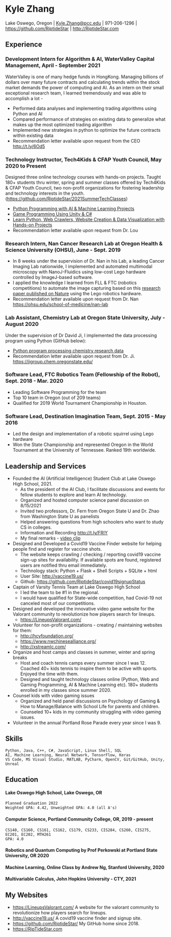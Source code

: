 # Kyle Zhang
Lake Oswego, Oregon | 
Kyle.Zhang@pcc.edu | 
971-206-1296 | 
https://github.com/RiptideStar | 
http://RiptideStar.com


## Experience

### Development Intern for Algorithm & AI, WaterValley Capital Management, April - September 2021
WaterValley is one of many hedge funds in HongKong. Managing billions of dollars over many future contracts and calculating trends within the stock market demands the power of computing and AI. As an intern on their small exceptional research team, I learned tremendously and was able to accomplish a lot - 
* Performed data analyses and implementing trading algorithms using Python and AI 
* Compared performance of strategies on existing data to generalize what makes up the most optimized trading algorithm
* Implemented new strategies in python to optimize the future contracts within existing data
* Recommendation letter available upon request from the CEO http://t.ly/6Od5

### Technology Instructor, Tech4Kids & CFAP Youth Council, May 2020 to Present
Designed three online technology courses with hands-on projects. Taught 180+ students thru winter, spring and summer classes offered by Tech4Kids & CFAP Youth Council, two non-profit organizations for fostering leadership and technology interests in the youth. (https://github.com/RiptideStar/2021SummerTechClasses)
* [Python Programming with AI & Machine Learning Projects](https://github.com/RiptideStar/AI_Python)
* [Game Programming Using Unity & C#](https://github.com/RiptideStar/SpaceRocks-2.0)
* [Learn Python, Web Crawlers, Website Creation & Data Visualization with Hands-on Projects](https://github.com/RiptideStar/Python)
* Recommendation letter available upon request from Dr. Lou

### Research Intern, Nan Cancer Research Lab at Oregon Health & Science University (OHSU), June - Sept. 2019
* In 8 weeks under the supervision of Dr. Nan in his Lab, a leading Cancer Imaging Lab nationwide, I implemented and automated multimodal microscopy with NanoJ-Fluidics using low-cost Lego hardware controlled by ImageJ-based software.
* I applied the knowledge I learned from FLL & FTC (robotics competitions) to automate the image capturing based on this [research paper published on Nature](https://www.nature.com/articles/s41467-019-09231-9) using the Lego robotics hardware.
* Recommendation letter available upon request from Dr. Nan https://ohsu.edu/school-of-medicine/nan-lab

### Lab Assistant, Chemistry Lab at Oregon State University, July - August 2020
Under the supervision of Dr David Ji, I implemented the data processing program using Python (GitHub below):
* [Python program processing chemistry research data](https://github.com/RiptideStar/PythonCodeForOSU)
* Recommendation letter available upon request from Dr. Ji. https://jigroup.chem.oregonstate.edu/
	
### Software Lead, FTC Robotics Team (Fellowship of the Robot), Sept. 2018 - Mar. 2020
* Leading Software Programming for the team
* Top 10 team in Oregon (out of 209 teams)
* Qualified for 2019 World Tournament Championship in Houston.

### Software Lead, Destination Imagination Team, Sept. 2015 - May 2016
* Led the design and implementation of a robotic squirrel using Lego hardware 
* Won the State Championship and represented Oregon in the World Tournament at the University of Tennessee. Ranked 19th worldwide.

## Leadership and Services
* Founded the AI (Artificial Intelligence) Student Club at Lake Oswego High School, 2021. 
  * As the president of the AI Club, I facilitate discussions and events for fellow students to explore and learn AI technology.
  * Organized and hosted computer science panel discussion on 8/15/2021
  * Invited two professors, Dr. Fern from Oregon State U and Dr. Zhao from Washington State U as panelists
  * Helped answering questions from high schoolers who want to study CS in colleges.
  * Information and Recording http://t.ly/FRIY
  * My final remarks - [video clip](http://t.ly/jKUY)
* Designed and Developed a Covid19 Vaccine Finder website for helping people find and register for vaccine shots. 
  * The website keeps crawling / checking / reporting covid19 vaccine sign-up sites for availability. If available spots are found, registered users are notified thru email immediately.
  * Technology stack: Python + Flask + Shell Scripts + SQLite + html
  * User Site: http://vaccine19.us/
  * Github: https://github.com/RiptideStar/covid19signupStatus
* Captain of Varsity Tennis Team at Lake Oswego High School
  * I led the team to be #1 in the regional. 
  * I would have qualified for State-wide competition, had Covid-19 not canceled most of our competitions.
* Designed and developed the innovative video game website for the Valorant community to revolutionize how players search for lineups.
  * https://LineupsValorant.com/
* Volunteer for non-profit organizations - creating / maintaining websites for them:
  * http://hcyfoundation.org/
  * https://www.nwchinesealliance.org/
  * http://xstreamlc.com/
* Organize and host camps and classes in summer, winter and spring breaks
  * Host and coach tennis camps every summer since I was 12. Coached 40+ kids tennis to inspire them to be active with sports. Enjoyed the time with them.
  * Designed and taught technology classes online (Python, Web and Gaming Programming, AI & Machine Learning etc). 180+ students enrolled in my classes since summer 2020.
* Counsel kids with video gaming issues
  * Organized and held panel discussions on Psychology of Gaming & How to Manage/Balance with School Life for parents and children.
  * Counseled 10+ kids in my community struggling with video gaming issues. 
* Volunteer in the annual Portland Rose Parade every year since I was 9.

## Skills
    Python, Java, C++, C#, JavaScript, Linux Shell, SQL
    AI, Machine Learning, Neural Network, TensorFlow, Keras
    VS Code, MS Visual Studio, MATLAB, PyCharm, OpenCV, Git/GitHub, Unity, Unreal

## Education

#### Lake Oswego High School, Lake Oswego, OR
    Planned Graduation 2022
    Weighted GPA: 4.42, Unweighted GPA: 4.0 (all A's)
#### Computer Science, Portland Community College, OR, 2019 - present
    CS140, CS160, CS161, CS162, CS179, CS233, CIS284, CS260, CIS275, EC201, EC202, MTH261
    GPA: 4.0
#### Robotics and Quantum Computing by Prof Perkowski at Portland State University, OR 2020
#### Machine Learning, Online Class by Andrew Ng, Stanford University, 2020
#### Multivariable Calculus, John Hopkins University - CTY, 2021

## My Websites
* https://LineupsValorant.com/ A website for the valorant community to revolutionize how players search for lineups.
* http://vaccine19.us/  A covid19 vaccine finder and signup site.
* https://github.com/RiptideStar/ My GitHub home since 2018. 
* https://RipTideStar.com

